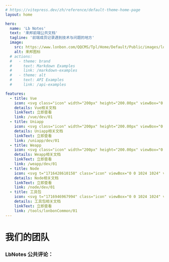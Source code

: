 ```yaml
---
# https://vitepress.dev/zh/reference/default-theme-home-page
layout: home

hero:
  name: 'Lb Notes'
  text: '来邦前端公共文档'
  tagline: '前端成员记录遇到技术与问题的地方'
  image:
    src: https://www.lonbon.com/QQCMS/Tpl/Home/Default/Public/images/logo.png
    alt: 来邦图标
  # actions:
  #   - theme: brand
  #     text: Markdown Examples
  #     link: /markdown-examples
  #   - theme: alt
  #     text: API Examples
  #     link: /api-examples

features:
  - title: Vue
    icon: <svg class="icon" width="200px" height="200.00px" viewBox="0 0 1024 1024" version="1.1" xmlns="http://www.w3.org/2000/svg"><path d="M615.6 123.6h165.5L512 589.7 242.9 123.6H63.5L512 900.4l448.5-776.9z" fill="#41B883" /><path d="M781.1 123.6H615.6L512 303 408.4 123.6H242.9L512 589.7z" fill="#34495E" /></svg>
    details: Vue相关文档
    linkText: 立即查看
    link: /vue/dev/01
  - title: Uniapp
    icon: <svg class="icon" width="200px" height="200.00px" viewBox="0 0 1024 1024" version="1.1" xmlns="http://www.w3.org/2000/svg"><path d="M790.758 828.083H226.995V252.16h114.33v466.355h341.76V252.16h107.673v575.923zM980.634 0H43.366C19.405 0 0 19.405 0 43.366v937.268C0 1004.595 19.405 1024 43.366 1024h937.268c23.961 0 43.366-19.405 43.366-43.366V43.366C1024 19.405 1004.595 0 980.634 0z" fill="#2B9939" /></svg>
    details: Uniapp相关文档
    linkText: 立即查看
    link: /uniapp/dev/01
  - title: Weapp
    icon: <svg class="icon" width="200px" height="200.00px" viewBox="0 0 1024 1024" version="1.1" xmlns="http://www.w3.org/2000/svg"><path d="M512 0C229.12862 0 0 229.107071 0 512s229.12862 512 512 512 512-229.107071 512-512S794.87138 0 512 0z m275.264646 461.338721c-21.225589 32.646465-55.358923 56.824242-96.107744 68.20202a103.434343 103.434343 0 0 1-27.841077 4.309764c-21.872054 0-39.003367-16.334007-39.003367-37.171717s17.239057-37.171717 39.003367-37.171717a9.589226 9.589226 0 0 0 3.6633-0.581818l0.840404-0.258586c23.854545-6.249158 42.731313-19.092256 53.182491-36.137374l0.150842-0.237037a60.832323 60.832323 0 0 0 10.127946-34.068687c0-40.576431-40.296296-73.589226-89.837037-73.589226a107.420875 107.420875 0 0 0-49.56229 12.153536c-25.6 13.812795-40.942761 36.805387-40.94276 61.43569v239.191919c0 52.040404-30.16835 99.124579-80.549495 125.780472a185.039731 185.039731 0 0 1-87.294277 21.548821c-92.875421 0-168.447138-66.348822-168.447138-147.889562a137.007407 137.007407 0 0 1 22.065994-73.050505c21.225589-32.646465 55.337374-56.824242 96.129293-68.20202a106.515825 106.515825 0 0 1 27.841077-4.309765c21.872054 0 39.003367 16.334007 39.003367 37.171717s-17.239057 37.171717-39.003367 37.171718a9.610774 9.610774 0 0 0-3.6633 0.581818l-0.668013 0.215488c-23.96229 6.809428-42.925253 19.674074-53.39798 36.266667a61.047811 61.047811 0 0 0-10.214141 34.219528c0 40.576431 40.576431 73.567677 90.50505 73.567677a107.399327 107.399327 0 0 0 49.56229-12.153535c25.6-13.812795 40.942761-36.805387 40.942761-61.414142V388.223569c0-51.997306 30.060606-98.973737 80.420202-125.715825a174.890236 174.890236 0 0 1 86.798653-22.195286c92.875421 0 168.447138 66.348822 168.447138 147.911111a137.028956 137.028956 0 0 1-22.152189 73.115152z" fill="#15D327" /></svg>
    details: Weapp相关文档
    linkText: 立即查看
    link: /weapp/dev/01
  - title: Node
    icon: <svg t="1716428610158" class="icon" viewBox="0 0 1024 1024" version="1.1" xmlns="http://www.w3.org/2000/svg" p-id="4345" xmlns:xlink="http://www.w3.org/1999/xlink" width="200" height="200"><path d="M875.2 262.3L546.7 72.7c-20.7-11.8-48.3-11.8-69 0L148.8 262.3c-21.5 12.2-34.5 34.9-34.5 59.7v379.2c0 24.8 13.4 47.9 34.5 60.1l86.1 49.5c41.8 20.7 56.8 20.7 75.9 20.7 62.1 0 97.4-37.8 97.4-102.7V354.4c0-5.3-4.1-9.3-9.3-9.3h-41.4c-5.3 0-9.3 4.1-9.3 9.3v374.3c0 28.8-30 57.7-78.8 33.3l-90.1-52c-3.2-2-5.3-5.3-5.3-8.9V321.9c0-3.7 2-7.3 5.3-8.9l328.1-190c3.2-1.6 7.3-1.6 10.2 0l328.5 189.6c3.2 1.6 5.3 5.3 5.3 8.9v379.2c0 3.7-2 7.3-4.9 8.9L517.9 899.3c-2.8 1.6-7.3 1.6-10.2 0l-84.4-49.9c-2.4-1.2-5.7-1.6-8.1-0.4-23.1 13.4-27.6 15-49.5 22.7-5.7 1.6-13.4 4.9 2.8 14.2l109.6 65c10.6 6.1 22.3 9.3 34.5 9.3 11.8-0.4 24-3.2 34.1-9.7l328.5-189.6c21.1-12.2 34.5-34.9 34.5-59.7V321.9c0-24.3-13.4-47.5-34.5-59.6z" fill="#689F63" p-id="4346"></path><path d="M614.1 641.1c-86.9 0-106-21.9-112.5-65-0.8-4.9-4.5-8.1-9.3-8.1h-42.6c-5.3 0-9.3 4.1-9.3 9.3 0 55.2 30 121.4 173.8 121.4l-0.4-0.4c103.9 0 163.6-41 163.6-112.5 0-70.6-47.9-89.7-149-103.1-101.9-13.4-112.5-20.3-112.5-44.3 0-19.5 8.9-45.9 84.4-45.9 67.8 0 92.6 14.6 102.7 60.1 1.2 4.1 4.9 7.3 9.3 7.3H755c2.4 0 5.3-0.8 6.9-2.8 1.6-2 2.8-4.5 2.4-7.3-6.9-78.4-58.9-114.9-164-114.9-93.4 0-149.4 39.4-149.4 105.6 0 71.9 55.6 91.8 145.8 100.7 107.6 10.6 116.1 26.4 116.1 47.5 0 36.5-29.3 52.4-98.7 52.4z" fill="#689F63" p-id="4347"></path></svg>
    details: Node相关文档
    linkText: 立即查看
    link: /node/dev/01
  - title: 工具包
    icon: <svg t="1716946967994" class="icon" viewBox="0 0 1024 1024" version="1.1" xmlns="http://www.w3.org/2000/svg" p-id="18238" width="200" height="200"><path d="M248.768295 434.912297c15.133675 0 29.9358-2.030239 44.261063-5.529947 0.769526 1.051959 1.198292 2.275833 2.153036 3.230578l64.396659 64.396659c4.89345 4.89345 11.30344 7.339152 17.714454 7.339152 6.40999 0 12.821003-2.445702 17.714454-7.339152 9.7869-9.785877 9.7869-25.640983 0-35.427884l-52.420907-52.432163c13.237489-7.829316 25.690102-17.200754 36.859489-28.381397 5.088902-5.088902 9.750061-10.496052 14.165628-16.050558l53.962006 53.949726c4.892427 4.89345 11.30344 7.339152 17.71343 7.339152 6.412037 0 12.821003-2.446725 17.71343-7.339152 9.7869-9.7869 9.7869-25.640983 0-35.427884l-63.135946-63.124689c8.967232-21.922289 13.70207-45.581128 13.713326-69.999261 0-49.348941-19.230993-95.738481-54.132898-130.652665-38.143739-38.143739-90.698698-57.545624-144.757918-53.459562-9.762341 0.733711-18.190291 7.094582-21.592784 16.269545-3.388167 9.175987-1.136893 19.500123 5.786797 26.423813l32.847106 32.859385c14.887059 14.900362 23.096021 34.69315 23.096021 55.758931 0 21.042245-8.208962 40.859593-23.109324 55.759955-29.77514 29.751604-81.742722 29.751604-111.518886 0l-32.847106-32.859385c-6.924713-6.948249-17.23657-9.17394-26.412556-5.773494-9.187243 3.400446-15.536858 11.81714-16.282848 21.578458-4.097318 53.925167 15.378246 106.675578 53.460586 144.770198C153.017534 415.681304 199.41833 434.912297 248.768295 434.912297zM195.957509 326.280158c34.449603 0 66.831105-13.431917 91.186815-37.777395 24.369014-24.369014 37.777395-56.739259 37.789675-91.187839 0-25.176402-7.16826-49.251727-20.515243-69.877487 14.569834 6.581905 27.965935 15.830547 39.599903 27.452235 25.433252 25.445532 39.452547 59.258639 39.452547 95.224782 0 35.967166-14.020318 69.77925-39.452547 95.224782-25.445532 25.445532-59.270918 39.464827-95.249341 39.464827-35.966143 0-69.791529-14.019295-95.224782-39.441291-11.54801-11.54801-20.747533-24.955368-27.329439-39.538505C146.815275 319.134411 170.841481 326.280158 195.957509 326.280158zM902.606721 640.237663c-34.900881-34.889625-81.303724-54.120618-130.651642-54.120618-25.032116 0-49.27731 4.991688-71.66418 14.410198L580.586586 480.860792l201.484897-207.429283c22.790052-14.288424 45.300742-36.236296 50.755987-49.789986 5.65172-14.044878 7.878434-27.916816 4.929266-30.828123-2.933819-2.935865-7.742335-7.756661-10.69048-10.692526s-16.832364-0.733711-30.851659 4.919033c-13.726629 5.553483-36.150338 28.699646-50.426483 51.844785L403.263995 591.499635l-84.361363-8.489348c-7.52437-0.685615-14.729469 1.834788-20.026102 7.020904-18.300808 17.909905-176.210257 178.583305-182.76658 185.263447-41.886993 41.86141-43.99091 92.043323-5.614881 134.24754 18.803251 20.674878 43.049468 31.930223 70.134337 32.56672 0.795109 0 1.602498 0.023536 2.397606 0.023536 31.500435 0 59.992349-14.387685 74.855872-29.287023 62.965054-65.399499 162.178683-167.230746 177.48325-179.684382 10.739599-8.734942 12.355399-24.51637 3.631714-35.232432-8.733918-10.741645-24.538883-12.380982-35.243689-3.620457-22.582321 18.349927-165.713182 166.911474-181.640943 183.450149-6.15314 6.166443-22.680559 15.292288-40.321334 14.241352-13.408381-0.319272-24.613584-5.603625-34.228569-16.173354-13.554714-14.901385-25.360598-35.795251 4.134157-65.253166 1.493004-1.517563 136.084375-138.483005 173.983543-176.528506l84.61719 8.512884c7.695263 0.735757 15.145955-1.981121 20.478404-7.484462l32.945343-33.912367 128.267339 128.255059c-3.083222 13.481036-4.844332 27.330462-4.844332 41.49609 0 49.349965 19.232017 95.738481 54.133921 130.652665 34.814923 34.840506 81.20344 54.022381 130.615826 54.022381 4.709255 0 9.41851-0.170892 14.129812-0.537236 9.761318-0.733711 18.190291-7.096628 21.591761-16.269545 3.40147-9.175987 1.150196-19.501146-5.774517-26.423813l-32.847106-32.859385c-30.742165-30.754444-30.742165-80.789001 0.01228-111.544469 29.777187-29.751604 81.743746-29.751604 111.51991 0l32.847106 32.859385c6.91141 6.92369 17.21201 9.149381 26.411533 5.773494 9.187243-3.400446 15.536858-11.81714 16.282848-21.578458C960.164624 731.082694 940.689061 678.332283 902.606721 640.237663zM498.635109 565.222155l47.038316-48.419779 110.321618 110.296035c-5.089925 4.110621-10.019191 8.465812-14.71719 13.162788-11.584849 11.574616-21.263279 24.51637-29.263487 38.314631L498.635109 565.222155zM824.764841 694.773743c-34.449603 0-66.830081 13.407358-91.186815 37.751812-43.674709 43.674709-49.423643 111.152543-17.22429 161.088862-14.59644-6.605442-28.015054-15.8285-39.649022-27.475771-25.433252-25.445532-39.45357-59.258639-39.45357-95.224782 0-35.966143 14.019295-69.77925 39.45357-95.225805 25.444509-25.444509 59.269895-39.463804 95.250364-39.463804 35.96512 0 69.789483 14.019295 95.223758 39.440267 11.54801 11.54801 20.747533 24.956392 27.329439 39.538505C873.907075 701.892885 849.878822 694.773743 824.764841 694.773743z" fill="#033a89" p-id="18239"></path></svg>
    details: 工具包相关文档
    linkText: 立即查看
    link: /tools/lonbonCommon/01
---
```


<script setup>

const members = [
  {
    avatar: 'https://nbtest.lonbon.com/resource/notes/assets/images/wy.png',
    name: '王耀',
    title: '前端组长',
  },
   {
    avatar: 'https://nbtest.lonbon.com/resource/notes/assets/images/cxr.png',
    name: '蔡学瑞',
    title: '前端组员',
  },
   {
    avatar: 'https://nbtest.lonbon.com/resource/notes/assets/images/ztl.png',
    name: '张天禄',
    title: '前端组员',
  },
   {
    avatar: 'https://nbtest.lonbon.com/resource/notes/assets/images/cb.png',
    name: '陈彬',
    title: '前端组员',
  },
   {
    avatar: 'https://nbtest.lonbon.com/resource/notes/assets/images/wf.png',
    name: '王飞',
    title: '前端组员',
  },
  {
    avatar: 'https://nbtest.lonbon.com/resource/notes/assets/images/zgt.png',
    name: '朱刚涛',
    title: '前端组员',
  },
]
</script>
<div style="margin-top:30px;"></div>

# 我们的团队

<VPTeamMembers size="small" :members="members" />

### LbNotes 公共评论：

<!-- 评论组件 -->
<Comments/>
